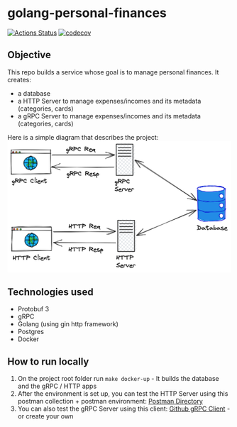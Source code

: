 # golang-personal-finances

[![Actions Status](https://github.com/rubengomes8/golang-personal-finances/workflows/build/badge.svg)](https://github.com/rubengomes8/golang-personal-finances/actions)
[![codecov](https://codecov.io/gh/rubengomes8/golang-personal-finances/branch/main/graph/badge.svg)](https://codecov.io/gh/rubengomes8/golang-personal-finances)

## Objective
This repo builds a service whose goal is to manage personal finances. It creates:
- a database
- a HTTP Server to manage expenses/incomes and its metadata (categories, cards)
- a gRPC Server to manage expenses/incomes and its metadata (categories, cards)

Here is a simple diagram that describes the project:
![Project Diagram](resources/images/golang-personal-finances-backend-diagram.png)

## Technologies used
- Protobuf 3
- gRPC
- Golang (using gin http framework)
- Postgres
- Docker

## How to run locally

1. On the project root folder run `make docker-up` - It builds the database and the gRPC / HTTP apps
2. After the environment is set up, you can test the HTTP Server using this postman collection + postman environment: [Postman Directory](resources/postman/)
3. You can also test the gRPC Server using this client: [Github gRPC Client](https://github.com/rubengomes8/golang-personal-finances-client) - or create your own


